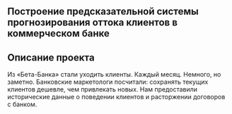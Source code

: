 ## Построение предсказательной системы прогнозирования оттока клиентов в коммерческом банке

## Описание проекта
 Из «Бета-Банка» стали уходить клиенты. Каждый месяц. Немного, но заметно. Банковские маркетологи посчитали: сохранять текущих клиентов дешевле, чем привлекать новых. Нам предоставили исторические данные о поведении клиентов и расторжении договоров с банком.

 
